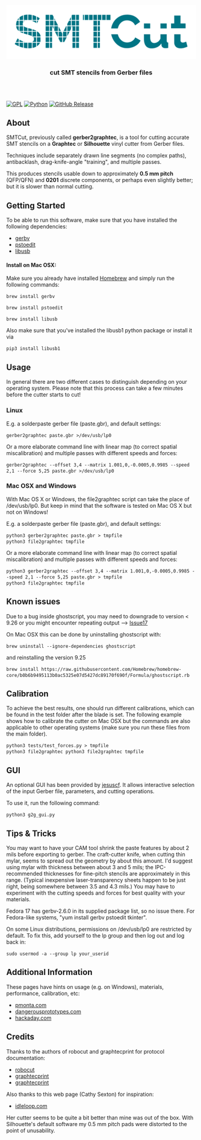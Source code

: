 <p align="center">
  <img width="600" src="logo.png">
  <h3 align="center">cut SMT stencils from Gerber files</h3>
</p>
<br><br>

[![GPL](https://img.shields.io/badge/license-GPL-blue)](https://github.com/pmonta/gerber2graphtec/blob/master/LICENSE)
[![Python](https://img.shields.io/badge/language-Python3-orange)](https://www.python.org)
[![GitHub Release](https://img.shields.io/badge/release-v0.2-brightgreen)](https://github.com/pmonta/gerber2graphtec/releases)

## About

SMTCut, previously called **gerber2graphtec**, is a tool for cutting accurate SMT stencils on a **Graphtec** or **Silhouette** vinyl cutter from Gerber files.<br>

Techniques include separately drawn line segments (no complex paths), antibacklash, drag-knife-angle "training", and multiple passes.<br>

This produces stencils usable down to approximately **0.5 mm pitch** (QFP/QFN) and **0201** discrete components, or perhaps even slightly better; but it is slower than normal cutting.


## Getting Started

To be able to run this software, make sure that you have installed the following dependencies:

- [gerbv](http://gerbv.geda-project.org)
- [pstoedit](http://www.calvina.de/pstoedit/)
- [libusb](https://libusb.info)

#### Install on Mac OSX:
Make sure you already have installed [Homebrew](https://brew.sh/) and simply run the following commands:

```
brew install gerbv
```
```
brew install pstoedit
```
```
brew install libusb
```
Also make sure that you've installed the libusb1 python package or install it via
```
pip3 install libusb1
```

## Usage

In general there are two different cases to distinguish depending on your operating system. Please note that this process can take a few minutes before the cutter starts to cut!

### Linux
E.g. a solderpaste gerber file (paste.gbr), and default settings:

```
gerber2graphtec paste.gbr >/dev/usb/lp0
```

Or a more elaborate command line with linear map (to correct spatial miscalibration) and multiple passes with different speeds and forces:

```
gerber2graphtec --offset 3,4 --matrix 1.001,0,-0.0005,0.9985 --speed 2,1 --force 5,25 paste.gbr >/dev/usb/lp0
```

### Mac OSX and Windows
With Mac OS X or Windows, the file2graphtec script can take the place of /dev/usb/lp0. But keep in mind that the software is tested on Mac OS X but not on Windows!

E.g. a solderpaste gerber file (paste.gbr), and default settings:

```
python3 gerber2graphtec paste.gbr > tmpfile
python3 file2graphtec tmpfile
```

Or a more elaborate command line with linear map (to correct spatial miscalibration) and multiple passes with different speeds and forces:

```
python3 gerber2graphtec --offset 3,4 --matrix 1.001,0,-0.0005,0.9985 --speed 2,1 --force 5,25 paste.gbr > tmpfile
python3 file2graphtec tmpfile
```

## Known issues
Due to a bug inside ghostscript, you may need to downgrade to version < 9.26 or you might encounter repeating output --> [Issue17](https://github.com/pmonta/gerber2graphtec/issues/17)

On Mac OSX this can be done by uninstalling ghostscript with:

```
brew uninstall --ignore-dependencies ghostscript
```

and reinstalling the version 9.25

```
brew install https://raw.githubusercontent.com/Homebrew/homebrew-core/b0b6b9495113b0ac5325e07d5427dc89170f690f/Formula/ghostscript.rb
```

## Calibration
To achieve the best results, one should run different calibrations, which can be found in the test folder after the blade is set. The following example shows how to calibrate the cutter on Mac OSX but the commands are also applicable to other operating systems (make sure you run these files from the main folder).

```
python3 tests/test_forces.py > tmpfile
python3 file2graphtec python3 file2graphtec tmpfile  
```

## GUI

An optional GUI has been provided by [jesuscf](https://github.com/jesuscfv). It allows interactive selection of the input Gerber file, parameters, and cutting operations.

To use it, run the following command:

```
python3 g2g_gui.py
```

## Tips & Tricks
You may want to have your CAM tool shrink the paste features by about 2 mils before exporting to gerber.  The craft-cutter knife, when cutting thin mylar, seems to spread out the geometry by about this amount.  I'd suggest using mylar with thickness between about 3 and 5 mils; the IPC-recommended thicknesses for fine-pitch stencils are approximately in this range.  (Typical inexpensive laser-transparency sheets happen to be just right, being somewhere between 3.5 and 4.3 mils.)  You may have to experiment with the cutting speeds and forces for best quality with your materials.

Fedora 17 has gerbv-2.6.0 in its supplied package list, so no issue there.  For Fedora-like systems, "yum install gerbv pstoedit tkinter".

On some Linux distributions, permissions on /dev/usb/lp0 are restricted by default.  To fix this, add yourself to the lp group and then log out and log back in:

```
sudo usermod -a --group lp your_userid
```

## Additional Information

These pages have hints on usage (e.g. on Windows), materials, performance, calibration, etc:

- [pmonta.com](http://pmonta.com/blog/2012/12/25/smt-stencil-cutting/)
- [dangerousprototypes.com](http://dangerousprototypes.com/forum/viewtopic.php?f=68&t=5341)
- [hackaday.com](http://hackaday.com/2012/12/27/diy-smd-stencils-made-with-a-craft-cutter/)

## Credits

Thanks to the authors of robocut and graphtecprint for protocol documentation:

- [robocut](http://gitorious.org/robocut)
- [graphtecprint](http://vidar.botfu.org/graphtecprint)
- [graphtecprint](https://github.com/jnweiger/graphtecprint)

Also thanks to this web page (Cathy Sexton) for inspiration:

- [idleloop.com](http://www.idleloop.com/robotics/cutter/index.php)

Her cutter seems to be quite a bit better than mine was out of the box.
With Silhouette's default software my 0.5 mm pitch pads were distorted to the point of unusability.
